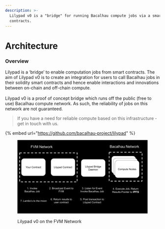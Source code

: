 ```yaml
---
description: >-
  Lilypad v0 is a "bridge" for running Bacalhau compute jobs via a smart
  contracts.
---
```


# Architecture

### Overview

Lilypad is a ‘bridge’ to enable computation jobs from smart contracts. The aim of Lilypad v0 is to create an integration for users to call Bacalhau jobs in their solidity smart contracts and hence enable interactions and innovations between on-chain and off-chain compute.\
\
Lilypad v0 is a proof of concept bridge which runs off the public (free to use) Bacalhau compute network. As such, the reliability of jobs on this network are not guaranteed.

> If you have a need for reliable compute based on this infrastructure - get in touch with us.



{% embed url="https://github.com/bacalhau-project/lilypad" %}

<figure><img src="../.gitbook/assets/image.png" alt=""><figcaption><p>Lilypad v0 on the FVM Network</p></figcaption></figure>





